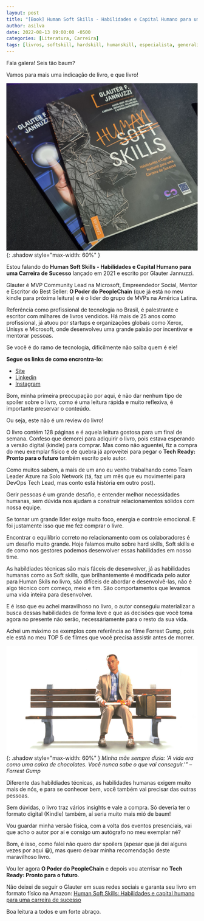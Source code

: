 ```yaml
---
layout: post
title: "[Book] Human Soft Skills - Habilidades e Capital Humano para uma Carreira de Sucesso"
author: asilva
date: 2022-08-13 09:00:00 -0500
categories: [Literatura, Carreira]
tags: [livros, softskill, hardskill, humanskill, especialista, generalista, tshape, habilidades]
---
```


Fala galera! Seis tão baum?

Vamos para mais uma indicação de livro, e que livro!

![](/assets/img/31/humanskills01.jpg){: .shadow style="max-width: 60%" }

Estou falando do **Human Soft Skills - Habilidades e Capital Humano para uma Carreira de Sucesso** lançado em 2021 e escrito por Glauter Jannuzzi.

Glauter é MVP Community Lead na Microsoft, Empreendedor Social, Mentor e Escritor do Best Seller: **O Poder do PeopleChain** (que já está no meu kindle para próxima leitura) e é o lider do grupo de MVPs na América Latina.

Referência como profissional de tecnologia no Brasil, é palestrante e escritor com milhares de livros vendidos. Há mais de 25 anos como profissional, já atuou por startups e organizações globais como Xerox, Unisys e Microsoft, onde desenvolveu uma grande paixão por incentivar e mentorar pessoas.

Se você é do ramo de tecnologia, dificilmente não saiba quem é ele! 

**Segue os links de como encrontra-lo:**

* <a href="https://www.glauter.com.br/" target="_blank"> Site</a> 
* <a href="https://www.linkedin.com/in/jannuzzi/" target="_blank"> Linkedin</a> 
* <a href="https://www.instagram.com/glauterj/" target="_blank"> Instagram</a>

Bom, minha primeira preocupação por aqui, é não dar nenhum tipo de spoiler sobre o livro, como é uma leitura rápida e muito reflexiva, é importante preservar o conteúdo.

Ou seja, este não é um review do livro!

O livro contém 128 páginas e é aquela leitura gostosa para um final de semana. Confeso que demorei para adiquirir o livro, pois estava esperando a versão digital (kindle) para comprar. Mas como não aguentei, fiz a compra do meu exemplar físico e de quebra já aproveitei para pegar o **Tech Ready: Pronto para o futuro** também escrito pelo autor.

Como muitos sabem, a mais de um ano eu venho trabalhando como Team Leader Azure na Solo Network (tá, faz um mês que eu movimentei para DevOps Tech Lead, mas conto está história em outro post).

Gerir pessoas é um grande desafio, e entender melhor necessidades humanas, sem dúvida nos ajudam a construir relacionamentos sólidos com nossa equipe. 

Se tornar um grande líder exige muito foco, energia e controle emocional. E foi justamente isso que me fez comprar o livre.

Encontrar o equilíbrio correto no relacionamento com os colaboradores é um desafio muito grande. Hoje falamos muito sobre hard skills, Soft skills e de como nos gestores podemos desenvolver essas habilidades em nosso time.

As habildiades técnicas são mais fáceis de desenvolver, já as habilidades humanas como as Soft skills, que brilhantemente é modificada pelo autor para Human Skils no livro, são difíceis de abordar e desenvolvê-las, não é algo técnico com começo, meio e fim. São comportamentos que levamos uma vida inteira para desenvolver.

E é isso que eu achei maravilhoso no livro, o autor conseguiu materializar a busca dessas habilidades de forma leve e que as decisões que você toma agora no presente não serão, necessáriamente para o resto da sua vida.

Achei um máximo os exemplos com referência ao filme Forrest Gump, pois ele está no meu TOP 5 de filmes que você precisa assistir antes de morrer.

![](/assets/img/31/humanskills02.jpg){: .shadow style="max-width: 60%" } _Minha mãe sempre dizia: 'A vida era como uma caixa de chocolates. Você nunca sabe o que vai conseguir.'” – Forrest Gump_

Diferente das habildiades técnicas, as habilidades humanas exigem muito mais de nós, e para se conhecer bem, você também vai precisar das outras pessoas.

Sem dúvidas, o livro traz vários insights e vale a compra. Só deveria ter o formato digital (Kindle) também, aí seria muito mais mió de baum! 

Vou guardar minha versão física, com a volta dos eventos presenciais, vai que acho o autor por aí e consigo um autógrafo no meu exemplar né?

Bom, é isso, como falei não quero dar spoilers (apesar que já dei alguns vezes por aqui 😀), mas quero deixar minha recomendação deste maravilhoso livro.

Vou ler agora **O Poder do PeopleChain** e depois vou aterrisar no **Tech Ready: Pronto para o futuro**.

Não deixei de seguir o Glauter em suas redes sociais e garanta seu livro em formato físico na Amazon: <a href="https://www.amazon.com.br/Human-Soft-Skills-Habilidades-carreira/dp/6556190799/ref=sr_1_1?qid=1660420318&refinements=p_27%3AGlauter+Jannuzzi&s=books&sr=1-1&text=Glauter+Jannuzzi"> Human Soft Skills: Habilidades e capital humano para uma carreira de sucesso</a> 

Boa leitura a todos e um forte abraço.
